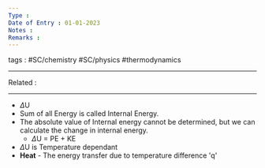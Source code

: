 ```yaml
---
Type : 
Date of Entry : 01-01-2023
Notes : 
Remarks :  
---
```

 tags :  #SC/chemistry #SC/physics #thermodynamics
 
---
Related :  

---

- $\Delta$U 
- Sum of all Energy is called Internal Energy.
- The absolute value of Internal energy cannot be determined, but we can calculate the change in internal energy.
	- $\Delta$U = PE + KE
- $\Delta$U is Temperature dependant
- **Heat** - The energy transfer due to temperature difference 'q'